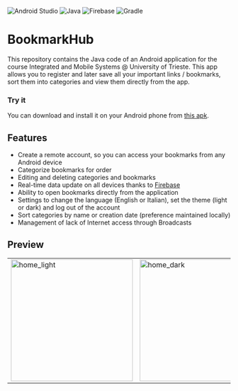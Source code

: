 ![Android Studio](https://img.shields.io/badge/Android_Studio-3DDC84?style=for-the-badge&logo=android-studio&logoColor=white)
![Java](https://img.shields.io/badge/Java-ED8B00?style=for-the-badge&logo=java&logoColor=white)
![Firebase](https://img.shields.io/badge/Firebase-039BE5?style=for-the-badge&logo=Firebase&logoColor=white)
![Gradle](https://img.shields.io/badge/gradle-02303A?style=for-the-badge&logo=gradle&logoColor=white)

# BookmarkHub

This repository contains the Java code of an Android application for the course Integrated and Mobile Systems @
University of Trieste. This app allows you to register and later save all your important links /
bookmarks, sort them into categories and view them directly from the app.

### Try it

You can download and install it on your Android phone
from [this apk](https://github.com/damianoravalico/BookmarkHub/releases).

## Features

- Create a remote account, so you can access your bookmarks from any Android device
- Categorize bookmarks for order
- Editing and deleting categories and bookmarks
- Real-time data update on all devices thanks to [Firebase](https://console.firebase.google.com)
- Ability to open bookmarks directly from the application
- Settings to change the language (English or Italian), set the theme (light or dark) and log out of the account
- Sort categories by name or creation date (preference maintained locally)
- Management of lack of Internet access through Broadcasts

## Preview

<table>
  <tr>
    <td>
        <img src="https://drive.google.com/uc?export=view&id=1gvSgm7rLhwrk3Jm4nB37q0cL1TD9AkrS" alt="home_light" width="275">
    </td>
    <td>
        <img src="https://drive.google.com/uc?export=view&id=1gFl6HhlMYaiplYUlTpJifr0E6QhP6WJq" alt="home_dark" width="275">
    </td>
  </tr>
</table>
